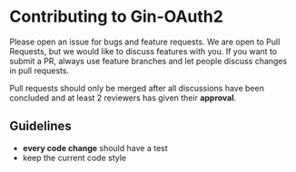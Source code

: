 # Contributing to Gin-OAuth2

Please open an issue for bugs and feature requests. We are open to Pull Requests, but we would like to discuss features with you.
If you want to submit a PR, always use feature branches and let people discuss changes in pull requests.

Pull requests should only be merged after all discussions have been concluded and at least 2 reviewers has given their
**approval**.

## Guidelines

- **every code change** should have a test
- keep the current code style
